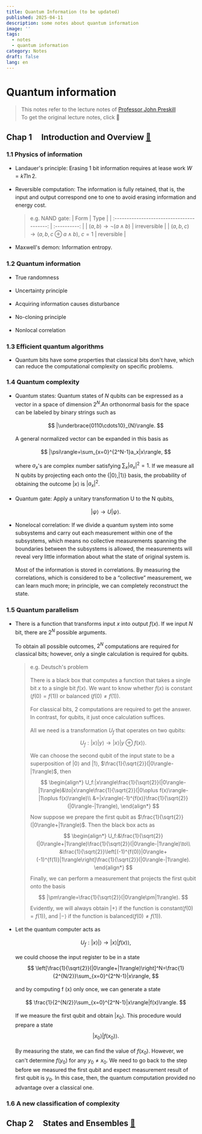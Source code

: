 ```yaml
---
title: Quantum Information (to be updated)
published: 2025-04-11
description: some notes about quantum information
image: ''
tags: 
  - notes
  - quantum information
category: Notes
draft: false
lang: en
---
```


<style>
p {
  line-height: 1.5;
}
</style>

# Quantum information

>This notes refer to the lecture notes of [Professor John Preskill](https://www.preskill.caltech.edu/)  
>To get the original lecture notes, click 📖

## Chap 1 &nbsp;&nbsp;&nbsp;&nbsp;Introduction and Overview [📖](https://www.preskill.caltech.edu/ph229/notes/chap1.pdf)

### 1.1 Physics of information

+ Landauer's principle: Erasing 1 bit information requires at lease work $W=kT\ln2$.

+ Reversible computation: The information is fully retained, that is, the input and output correspond one to one to avoid erasing information and energy cost.

    >e.g. NAND gate:
    >|                    Form                    |     Type     |
    >| :----------------------------------------: | :----------: |
    >|         $(a,b)\to\neg(a\wedge b)$          | irreversible |
    >| $(a,b,c)\to(a,b,c\oplus a\wedge b)$, $c=1$ |  reversible  |

+ Maxwell's demon: Information entropy.

### 1.2 Quantum information

+ True randomness

+ Uncertainty principle

+ Acquiring information causes disturbance

+ No-cloning principle

+ Nonlocal correlation

### 1.3 Efficient quantum algorithms

+ Quantum bits have some properties that classical bits don't have, which can reduce the computational complexity on specific problems.

### 1.4 Quantum complexity

+ Quantum states: Quantum states of $N$ qubits can be expressed as a vector in a space of dimension $2^N$.An orthonormal basis for the space can be labeled by binary strings such as

  $$
  |\underbrace{0110\cdots10}_{N}\rangle.
  $$

  A general normalized vector can be expanded in this basis as

  $$
  |\psi\rangle=\sum_{x=0}^{2^N-1}a_x|x\rangle,
  $$

  where $a_x$'s are complex number satisfying $\sum_x |a_x|^2=1$. If we measure all N qubits by projecting each onto the $\{|0\rangle,|1\rangle\}$ basis, the probability of obtaining the outcome $|x\rangle$ is $|a_x|^2$.

+ Quantum gate: Apply a unitary transformation U to the N qubits,

  $$
  |\psi\rangle\to U|\psi\rangle.
  $$    

+ Nonelocal correlation: If we divide a quantum system into some subsystems and carry out each measurement within one of the subsystems, which means no collective measurements spanning the boundaries between the subsystems is allowed, the measurements will reveal very little information about what the state of original system is. 
  
  Most of the information is stored in correlations. By measuring the correlations, which is considered to be a “collective” measurement, we can learn much more; in principle, we can completely reconstruct the state.

### 1.5 Quantum parallelism

+ There is a function that transforms input $x$ into output $f(x)$. If we input $N$ bit, there are $2^N$ possible arguments.
  
  To obtain all possible outcomes, $2^N$ computations are required for classical bits; however, only a single calculation is required for qubits.

  >e.g. Deutsch's problem
  >
  >There is a black box that computes a function that takes a single bit $x$ to a single bit $f(x)$. We want to know whether $f(x)$ is constant $(f(0)=f(1))$ or balanced $(f(0)\neq f(1))$.
  >
  >For classical bits, 2 computations are required to get the answer. In contrast, for qubits, it just once calculation suffices.
  >
  >All we need is a transformation $U_f$ that operates on two qubits:
  >$$
  >U_f:|x\rangle|y\rangle\to|x\rangle|y\oplus f(x)\rangle.
  >$$
  >We can choose the second qubit of the input state to be a superposition of $|0\rangle$ and $|1\rangle$, $\frac{1}{\sqrt{2}}(|0\rangle-|1\rangle)$, then
  >$$
  >\begin{align*}
  >U_f:|x\rangle\frac{1}{\sqrt{2}}(|0\rangle-|1\rangle)&\to|x\rangle\frac{1}{\sqrt{2}}(|0\oplus f(x)\rangle-|1\oplus f(x)\rangle)\\
  >&=|x\rangle(-1)^{f(x)}\frac{1}{\sqrt{2}}(|0\rangle-|1\rangle),
  >\end{align*}
  >$$
  >Now suppose we prepare the first qubit as $\frac{1}{\sqrt{2}}(|0\rangle+|1\rangle)$. Then the black box acts as
  >$$
  >\begin{align*}
  >U_f:&\frac{1}{\sqrt{2}}(|0\rangle+|1\rangle)\frac{1}{\sqrt{2}}(|0\rangle-|1\rangle)\to\\
  >&\frac{1}{\sqrt{2}}\left[(-1)^{f(0)}|0\rangle+(-1)^{f(1)}|1\rangle\right]\frac{1}{\sqrt{2}}(|0\rangle-|1\rangle).
  >\end{align*}
  >$$
  >Finally, we can perform a measurement that projects the first qubit onto the basis
  >$$
  >|\pm\rangle=\frac{1}{\sqrt{2}}(|0\rangle\pm|1\rangle).
  >$$
  >Evidently, we will always obtain $|+\rangle$ if the function is constant$(f(0)=f(1))$, and $|-\rangle$ if the function is balanced$(f(0)\ne f(1))$.

+ Let the quantum computer acts as

  $$
  U_f:|x\rangle|\rangle\to|x\rangle|f(x)\rangle,
  $$

  we could choose the input register to be in a state
  $$
  \left[\frac{1}{\sqrt{2}}(|0\rangle+|1\rangle)\right]^N=\frac{1}{2^{N/2}}\sum_{x=0}^{2^N-1}|x\rangle,
  $$

  and by computing f (x) only once, we can generate a state

  $$
  \frac{1}{2^{N/2}}\sum_{x=0}^{2^N-1}|x\rangle|f(x)\rangle.
  $$

  If we measure the first qubit and obtain $|x_0\rangle$. This procedure would prepare a state
  $$
  |x_0\rangle|f(x_0)\rangle.
  $$
  
  By measuring the state, we can find the value of $f(x_0)$. However, we can't determine $f(y_0)$ for any $y_0\ne x_0.$ We need to go back to the step before we measured the first qubit and expect measurement result of first qubit is $y_0$. In this case, then, the quantum computation provided no advantage over a classical one.

### 1.6 A new classification of complexity

## Chap 2 &nbsp;&nbsp;&nbsp;&nbsp;States and Ensembles [📖](https://www.preskill.caltech.edu/ph219/chap2_15.pdf)